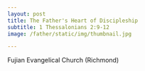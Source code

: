 ```yaml
---
layout: post
title: The Father's Heart of Discipleship
subtitle: 1 Thessalonians 2:9-12
image: /father/static/img/thumbnail.jpg

---
```

Fujian Evangelical Church (Richmond)
